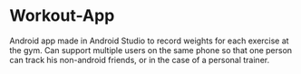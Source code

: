 # Workout-App
Android app made in Android Studio to record weights for each exercise at the gym. Can support multiple users on the same phone so that one person can track his non-android friends, or in the case of a personal trainer.
